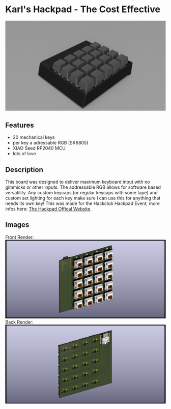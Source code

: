 # Karl's Hackpad - The Cost Effective

![Hackpad Render](https://github.com/snaeker58/Karls-Hackpad/blob/main/images/Hackpad%20Render.png)

## Features
- 20 mechanical keys
- per key a adressable RGB (SK6805)
- XIAO Seed RP2040 MCU
- lots of love

## Description
This board was designed to deliver maximum keyboard input with no gimmicks or other inputs.
The addressable RGB allows for software based versatility. Any custom keycaps (or regular keycaps with some tape) and custom set lighting for each key make sure I can use this for anything that needs its own key!
This was made for the Hackclub Hackpad Event, more infos here: [The Hackpad Offical Website](https://hackpad.hackclub.com/).

## Images
Front Render:
![Hackpad Front](https://github.com/snaeker58/Karls-Hackpad/blob/main/images/Hackpad%20Front.png)
Back Render:
![Hackpad Back](https://github.com/snaeker58/Karls-Hackpad/blob/main/images/Hackpad%20Back.png)